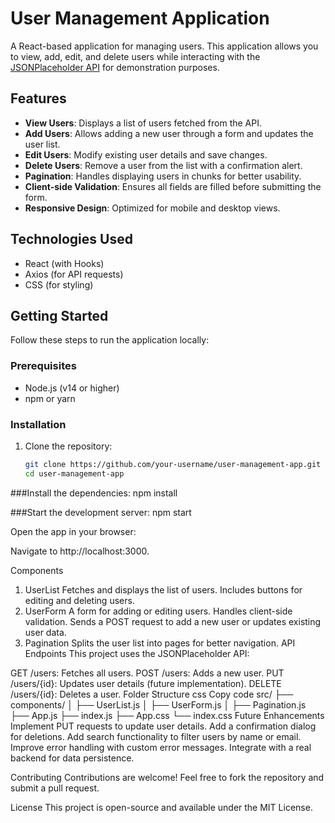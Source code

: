 # User Management Application

A React-based application for managing users. This application allows you to view, add, edit, and delete users while interacting with the [JSONPlaceholder API](https://jsonplaceholder.typicode.com/) for demonstration purposes. 

## Features

- **View Users**: Displays a list of users fetched from the API.
- **Add Users**: Allows adding a new user through a form and updates the user list.
- **Edit Users**: Modify existing user details and save changes.
- **Delete Users**: Remove a user from the list with a confirmation alert.
- **Pagination**: Handles displaying users in chunks for better usability.
- **Client-side Validation**: Ensures all fields are filled before submitting the form.
- **Responsive Design**: Optimized for mobile and desktop views.

## Technologies Used

- React (with Hooks)
- Axios (for API requests)
- CSS (for styling)

## Getting Started

Follow these steps to run the application locally:

### Prerequisites

- Node.js (v14 or higher)
- npm or yarn

### Installation

1. Clone the repository:

   ```bash
   git clone https://github.com/your-username/user-management-app.git
   cd user-management-app

###Install the dependencies:
npm install

###Start the development server:
npm start

Open the app in your browser:

Navigate to http://localhost:3000.

Components
1. UserList
Fetches and displays the list of users.
Includes buttons for editing and deleting users.
2. UserForm
A form for adding or editing users.
Handles client-side validation.
Sends a POST request to add a new user or updates existing user data.
3. Pagination
Splits the user list into pages for better navigation.
API Endpoints
This project uses the JSONPlaceholder API:

GET /users: Fetches all users.
POST /users: Adds a new user.
PUT /users/{id}: Updates user details (future implementation).
DELETE /users/{id}: Deletes a user.
Folder Structure
css
Copy code
src/
├── components/
│   ├── UserList.js
│   ├── UserForm.js
│   ├── Pagination.js
├── App.js
├── index.js
├── App.css
└── index.css
Future Enhancements
Implement PUT requests to update user details.
Add a confirmation dialog for deletions.
Add search functionality to filter users by name or email.
Improve error handling with custom error messages.
Integrate with a real backend for data persistence.


Contributing
Contributions are welcome! Feel free to fork the repository and submit a pull request.

License
This project is open-source and available under the MIT License.
